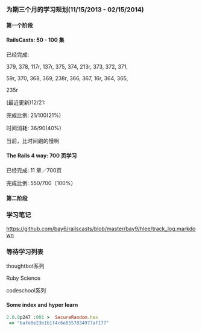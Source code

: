 ### 为期三个月的学习规划(11/15/2013 - 02/15/2014)



#### 第一个阶段

#### RailsCasts: 50 - 100 集

已经完成: 

379, 378, 117r, 137r, 375, 374, 213r, 373, 372, 371,

59r, 370, 368, 369, 238r, 366, 367, 16r, 364, 365,

235r

(最近更新)12/21:

完成比例: 21/100(21%)

时间消耗: 36/90(40%)


当前，比时间跑的慢啊

#### The Rails 4 way: 700 页学习

已经完成: 11 章／700页

完成比例: 550/700（100%）



#### 第二阶段









### 学习笔记

https://github.com/bay6/railscasts/blob/master/bay9/hlee/track_log.markdown



### 等待学习列表

thoughtbot系列

Ruby Science

codeschool系列



#### Some index and hyper learn


```ruby
2.0.0p247 :001 >  SecureRandom.hex
 => "bafe0e23b1b1f4c6e8557834977af177"
```
